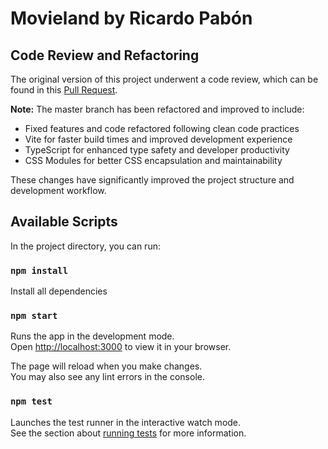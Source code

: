 # Movieland by Ricardo Pabón

## Code Review and Refactoring

The original version of this project underwent a code review, which can be found in this [Pull Request](https://github.com/rpabon/movieland/pull/2).

**Note:** The master branch has been refactored and improved to include:

- Fixed features and code refactored following clean code practices
- Vite for faster build times and improved development experience
- TypeScript for enhanced type safety and developer productivity
- CSS Modules for better CSS encapsulation and maintainability

These changes have significantly improved the project structure and development workflow.

## Available Scripts

In the project directory, you can run:

### `npm install`

Install all dependencies

### `npm start`

Runs the app in the development mode.\
Open [http://localhost:3000](http://localhost:3000) to view it in your browser.

The page will reload when you make changes.\
You may also see any lint errors in the console.

### `npm test`

Launches the test runner in the interactive watch mode.\
See the section about [running tests](https://facebook.github.io/create-react-app/docs/running-tests) for more information.
